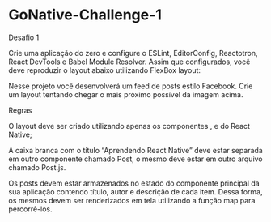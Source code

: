 # GoNative-Challenge-1

Desafio 1

Crie uma aplicação do zero e configure o ESLint, EditorConfig, Reactotron, React DevTools e
Babel Module Resolver. Assim que configurados, você deve reproduzir o layout abaixo
utilizando FlexBox layout:

Nesse projeto você desenvolverá um feed de posts estilo Facebook. Crie um layout tentando
chegar o mais próximo possível da imagem acima.

Regras

O layout deve ser criado utilizando apenas os componentes <View /> , <Text /> e
<ScrollView /> do React Native;

A caixa branca com o título “Aprendendo React Native” deve estar separada em outro
componente chamado Post, o mesmo deve estar em outro arquivo chamado Post.js.

Os posts devem estar armazenados no estado do componente principal da sua aplicação
contendo título, autor e descrição de cada item. Dessa forma, os mesmos devem ser
renderizados em tela utilizando a função map para percorrê-los.
